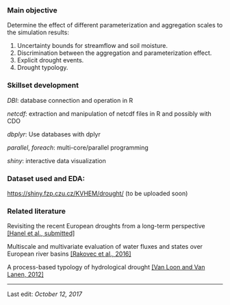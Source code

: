 
### Main objective

Determine the effect of different parameterization and aggregation scales to the simulation results:

1.  Uncertainty bounds for streamflow and soil moisture.
2.  Discrimination between the aggregation and parameterization effect.
3.  Explicit drought events.
4.  Drought typology.

### Skillset development

*DBI*: database connection and operation in R

*netcdf*: extraction and manipulation of netcdf files in R and possibly with CDO

*dbplyr*: Use databases with dplyr

*parallel*, *foreach*: multi-core/parallel programming

*shiny*: interactive data visualization

### Dataset used and EDA:

<https://shiny.fzp.czu.cz/KVHEM/drought/> (to be uploaded soon)

### Related literature

Revisiting the recent European droughts from a long-term perspective [\[Hanel et al., submitted\]](https://owncloud.cesnet.cz/index.php/s/wpFXfeHkZm3smYH)

Multiscale and multivariate evaluation of water fluxes and states over European river basins [\[Rakovec et al., 2016\]](https://www.researchgate.net/profile/Luis_Samaniego/publication/282076923_Multiscale_and_Multivariate_Evaluation_of_Water_Fluxes_and_States_over_European_River_Basins/links/56e0202a08aec4b3333cfec3/Multiscale-and-Multivariate-Evaluation-of-Water-Fluxes-and-States-over-European-River-Basins.pdf)

A process-based typology of hydrological drought [\[Van Loon and Van Lanen, 2012\]](http://library.wur.nl/WebQuery/wurpubs/fulltext/217574)

------------------------------------------------------------------------

Last edit: *October 12, 2017*

